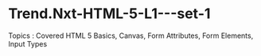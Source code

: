 # Trend.Nxt-HTML-5-L1---set-1
Topics : Covered HTML 5 Basics, Canvas, Form Attributes, Form Elements, Input Types
